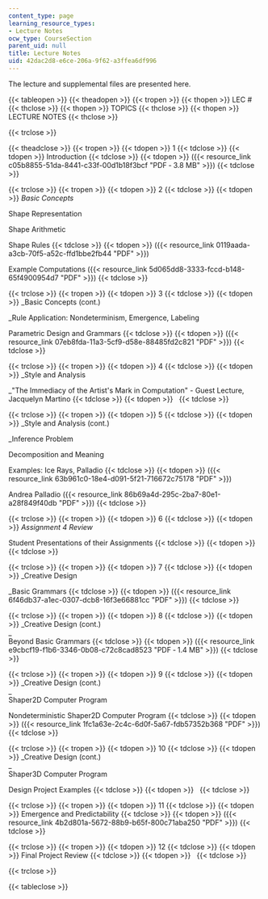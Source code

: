 ```yaml
---
content_type: page
learning_resource_types:
- Lecture Notes
ocw_type: CourseSection
parent_uid: null
title: Lecture Notes
uid: 42dac2d8-e6ce-206a-9f62-a3ffea6df996
---
```


The lecture and supplemental files are presented here.

{{< tableopen >}}
{{< theadopen >}}
{{< tropen >}}
{{< thopen >}}
LEC #
{{< thclose >}}
{{< thopen >}}
TOPICS
{{< thclose >}}
{{< thopen >}}
LECTURE NOTES
{{< thclose >}}

{{< trclose >}}

{{< theadclose >}}
{{< tropen >}}
{{< tdopen >}}
1
{{< tdclose >}}
{{< tdopen >}}
Introduction
{{< tdclose >}}
{{< tdopen >}}
({{< resource_link c05b8855-51da-8441-c33f-00d1b18f3bcf "PDF ‑ 3.8 MB" >}})
{{< tdclose >}}

{{< trclose >}}
{{< tropen >}}
{{< tdopen >}}
2
{{< tdclose >}}
{{< tdopen >}}
_Basic Concepts_  
  
Shape Representation  
  
Shape Arithmetic  
  
Shape Rules
{{< tdclose >}}
{{< tdopen >}}
({{< resource_link 0119aada-a3cb-70f5-a52c-ffd1bbe2fb44 "PDF" >}})  
  
Example Computations ({{< resource_link 5d065dd8-3333-fccd-b148-65f4900954d7 "PDF" >}})
{{< tdclose >}}

{{< trclose >}}
{{< tropen >}}
{{< tdopen >}}
3
{{< tdclose >}}
{{< tdopen >}}
_Basic Concepts (cont.)  
  
_Rule Application: Nondeterminism, Emergence, Labeling  
  
Parametric Design and Grammars
{{< tdclose >}}
{{< tdopen >}}
({{< resource_link 07eb8fda-11a3-5cf9-d58e-88485fd2c821 "PDF" >}})
{{< tdclose >}}

{{< trclose >}}
{{< tropen >}}
{{< tdopen >}}
4
{{< tdclose >}}
{{< tdopen >}}
_Style and Analysis  
  
_"The Immediacy of the Artist's Mark in Computation" - Guest Lecture, Jacquelyn Martino
{{< tdclose >}}
{{< tdopen >}}
 
{{< tdclose >}}

{{< trclose >}}
{{< tropen >}}
{{< tdopen >}}
5
{{< tdclose >}}
{{< tdopen >}}
_Style and Analysis (cont.)  
  
_Inference Problem  
  
Decomposition and Meaning  
  
Examples: Ice Rays, Palladio
{{< tdclose >}}
{{< tdopen >}}
({{< resource_link 63b961c0-18e4-d091-5f21-716672c75178 "PDF" >}})  
  
Andrea Palladio ({{< resource_link 86b69a4d-295c-2ba7-80e1-a28f849f40db "PDF" >}})
{{< tdclose >}}

{{< trclose >}}
{{< tropen >}}
{{< tdopen >}}
6
{{< tdclose >}}
{{< tdopen >}}
_Assignment 4 Review_  
  
Student Presentations of their Assignments
{{< tdclose >}}
{{< tdopen >}}
 
{{< tdclose >}}

{{< trclose >}}
{{< tropen >}}
{{< tdopen >}}
7
{{< tdclose >}}
{{< tdopen >}}
_Creative Design  
  
_Basic Grammars
{{< tdclose >}}
{{< tdopen >}}
({{< resource_link 6f46db37-a1ec-0307-dcb8-16f3e66881cc "PDF" >}})
{{< tdclose >}}

{{< trclose >}}
{{< tropen >}}
{{< tdopen >}}
8
{{< tdclose >}}
{{< tdopen >}}
_Creative Design (cont.)  
_  
Beyond Basic Grammars
{{< tdclose >}}
{{< tdopen >}}
({{< resource_link e9cbcf19-f1b6-3346-0b08-c72c8cad8523 "PDF ‑ 1.4 MB" >}})
{{< tdclose >}}

{{< trclose >}}
{{< tropen >}}
{{< tdopen >}}
9
{{< tdclose >}}
{{< tdopen >}}
_Creative Design (cont.)  
_  
Shaper2D Computer Program  
  
Nondeterministic Shaper2D Computer Program
{{< tdclose >}}
{{< tdopen >}}
({{< resource_link 1fc1a63e-2c4c-6d0f-5a67-fdb57352b368 "PDF" >}})
{{< tdclose >}}

{{< trclose >}}
{{< tropen >}}
{{< tdopen >}}
10
{{< tdclose >}}
{{< tdopen >}}
_Creative Design (cont.)  
_  
Shaper3D Computer Program  
  
Design Project Examples
{{< tdclose >}}
{{< tdopen >}}
 
{{< tdclose >}}

{{< trclose >}}
{{< tropen >}}
{{< tdopen >}}
11
{{< tdclose >}}
{{< tdopen >}}
Emergence and Predictability
{{< tdclose >}}
{{< tdopen >}}
({{< resource_link 4b2d801a-5672-88b9-b65f-800c71aba250 "PDF" >}})
{{< tdclose >}}

{{< trclose >}}
{{< tropen >}}
{{< tdopen >}}
12
{{< tdclose >}}
{{< tdopen >}}
Final Project Review
{{< tdclose >}}
{{< tdopen >}}
 
{{< tdclose >}}

{{< trclose >}}

{{< tableclose >}}